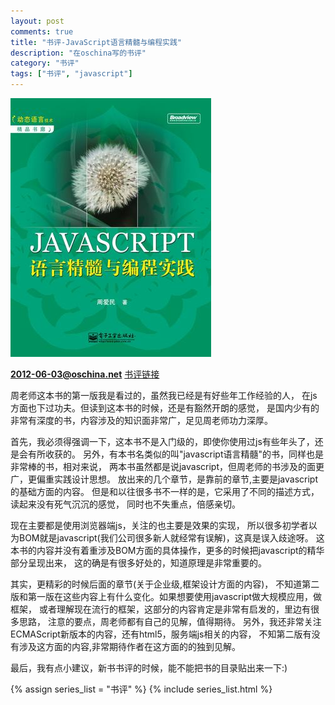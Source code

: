 ```yaml
---
layout: post
comments: true
title: "书评-JavaScript语言精髓与编程实践"
description: "在oschina写的书评"
category: "书评"
tags: ["书评", "javascript"]
---
```


![JavaScript语言精髓与编程实践][2]

**2012-06-03@oschina.net**
[书评链接][1]

周老师这本书的第一版我是看过的，虽然我已经是有好些年工作经验的人，
在js方面也下过功夫。但读到这本书的时候，还是有豁然开朗的感觉，
是国内少有的非常有深度的书，内容涉及的知识面非常广，足见周老师功力深厚。

首先，我必须得强调一下，这本书不是入门级的，即使你使用过js有些年头了，还是会有所收获的。
另外，有本书名类似的叫"javascript语言精髓"的书，同样也是非常棒的书，相对来说，
两本书虽然都是说javascript，但周老师的书涉及的面更广，更偏重实践设计思想。
放出来的几个章节，是靠前的章节,主要是javascript的基础方面的内容。
但是和以往很多书不一样的是，它采用了不同的描述方式，读起来没有死气沉沉的感觉，
同时也不失重点，倍感亲切。

现在主要都是使用浏览器端js，关注的也主要是效果的实现，
所以很多初学者以为BOM就是javascript(我们公司很多新人就经常有误解)，这真是误入歧途呀。
这本书的内容并没有着重涉及BOM方面的具体操作，更多的时候把javascript的精华部分呈现出来，
这的确是有很多好处的，知道原理是非常重要的。

其实，更精彩的时候后面的章节(关于企业级,框架设计方面的内容)，
不知道第二版和第一版在这些内容上有什么变化。如果想要使用javascript做大规模应用，做框架，
或者理解现在流行的框架，这部分的内容肯定是非常有启发的，里边有很多思路，
注意的要点，周老师都有自己的见解，值得期待。
另外，我还非常关注ECMAScript新版本的内容，还有html5，服务端js相关的内容，
不知第二版有没有涉及这方面的内容,非常期待作者在这方面的的独到见解。

最后，我有点小建议，新书书评的时候，能不能把书的目录贴出来一下:)

 [1]: http://www.oschina.net/question/262659_55044?sort=default&p=3#answers
 [2]: /assets/images/javascript_idea.jpg

{% assign series_list = "书评" %}
{% include series_list.html %}
